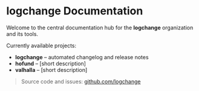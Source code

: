 # logchange Documentation

Welcome to the central documentation hub for the **logchange** organization and its tools.

Currently available projects:

- **logchange** – automated changelog and release notes
- **hofund** – [short description]
- **valhalla** – [short description]

> Source code and issues: [github.com/logchange](https://github.com/logchange)
